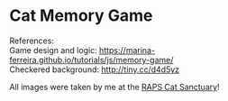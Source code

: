 # Cat Memory Game





References: \
Game design and logic: https://marina-ferreira.github.io/tutorials/js/memory-game/   \
Checkered background: http://tiny.cc/d4d5yz 

All images were taken by me at the [RAPS Cat Sanctuary](https://www.rapsbc.com/cat-sanctuary/)!
